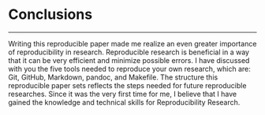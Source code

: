 # Conclusions

-------------

Writing this reproducible paper made me realize an even greater importance of reproducibility in research. Reproducible research is beneficial in a way that it can be very efficient and minimize possible errors. I have discussed with you the five tools needed to reproduce your own research, which are: Git, GitHub, Markdown, pandoc, and Makefile. The structure this reproducible paper sets reflects the steps needed for future reproducible researches. Since it was the very first time for me, I believe that I have gained the knowledge and technical skills for Reproducibility Research.
